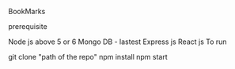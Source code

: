 BookMarks

prerequisite

Node js above 5 or 6
Mongo DB - lastest
Express js
React js
To run

git clone "path of the repo"
npm install
npm start
